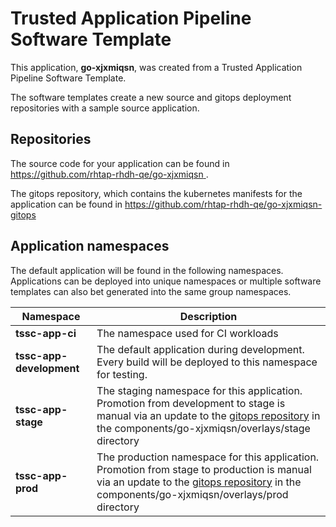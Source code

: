 # Trusted Application Pipeline Software Template

This application, **go-xjxmiqsn**, was created from a Trusted Application Pipeline Software Template.

The software templates create a new source and gitops deployment repositories with a sample source application. 

## Repositories

The source code for your application can be found in [https://github.com/rhtap-rhdh-qe/go-xjxmiqsn ](https://github.com/rhtap-rhdh-qe/go-xjxmiqsn ).
 
The gitops repository, which contains the kubernetes manifests for the application can be found in 
[https://github.com/rhtap-rhdh-qe/go-xjxmiqsn-gitops ](https://github.com/rhtap-rhdh-qe/go-xjxmiqsn-gitops ) 

## Application namespaces 

The default application will be found in the following namespaces. Applications can be deployed into unique namespaces or multiple software templates can also bet generated into the same group namespaces.  

|  Namespace   |  Description   |  
| -------- | -------- |
| **tssc-app-ci** | The namespace used for CI workloads |
| **tssc-app-development** | The default application during development. Every build will be deployed to this namespace for testing. |
| **tssc-app-stage** | The staging namespace for this application. Promotion from development to stage is manual via an update to the [gitops repository](https://github.com/rhtap-rhdh-qe/go-xjxmiqsn-gitops ) in the components/go-xjxmiqsn/overlays/stage directory |
| **tssc-app-prod** | The production namespace for this application. Promotion from stage to production is manual via an update to the [gitops repository](https://github.com/rhtap-rhdh-qe/go-xjxmiqsn-gitops ) in the components/go-xjxmiqsn/overlays/prod directory |